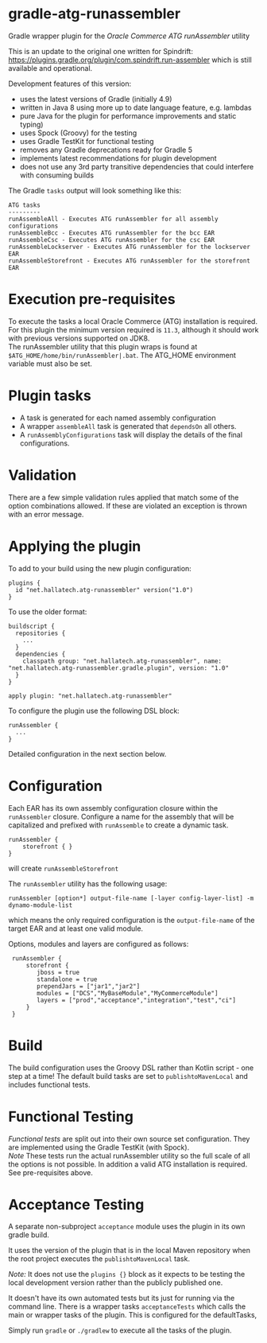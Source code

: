 # gradle-atg-runassembler
Gradle wrapper plugin for the _Oracle Commerce ATG runAssembler_ utility

This is an update to the original one written for Spindrift: https://plugins.gradle.org/plugin/com.spindrift.run-assembler
which is still available and operational.

Development features of this version:
- uses the latest versions of Gradle (initially 4.9)
- written in Java 8 using more up to date language feature, e.g. lambdas
- pure Java for the plugin for performance improvements and static typing) 
- uses Spock (Groovy) for the testing
- uses Gradle TestKit for functional testing
- removes any Gradle deprecations ready for Gradle 5
- implements latest recommendations for plugin development
- does not use any 3rd party transitive dependencies that could interfere with consuming builds

The Gradle `tasks` output will look something like this:

    ATG tasks
    ---------
    runAssembleAll - Executes ATG runAssembler for all assembly configurations 
    runAssembleBcc - Executes ATG runAssembler for the bcc EAR
    runAssembleCsc - Executes ATG runAssembler for the csc EAR
    runAssembleLockserver - Executes ATG runAssembler for the lockserver EAR
    runAssembleStorefront - Executes ATG runAssembler for the storefront EAR
    
# Execution pre-requisites
To execute the tasks a local Oracle Commerce (ATG) installation is required. For this plugin the minimum version required is `11.3`, although it should work with previous versions supported on JDK8.  
The runAssembler utility that this plugin wraps is found at `$ATG_HOME/home/bin/runAssembler|.bat`.
The ATG_HOME environment variable must also be set.

# Plugin tasks

- A task is generated for each named assembly configuration
- A wrapper `assembleAll` task is generated that `dependsOn` all others.
- A `runAssemblyConfigurations` task will display the details of the final configurations.

# Validation
There are a few simple validation rules applied that match some of the option combinations allowed. If these are violated an exception is thrown with an error message.

# Applying the plugin

To add to your build using the new plugin configuration:

    plugins {
      id "net.hallatech.atg-runassembler" version("1.0")
    }
    
To use the older format:

    buildscript {
      repositories {
        ...
      }
      dependencies {
        classpath group: "net.hallatech.atg-runassembler", name: "net.hallatech.atg-runassembler.gradle.plugin", version: "1.0"
      }
    }
    
    apply plugin: "net.hallatech.atg-runassembler"
   
To configure the plugin use the following DSL block:

    runAssembler {
      ...
    }
    
Detailed configuration in the next section below.

# Configuration

Each EAR has its own assembly configuration closure within the `runAssembler` closure. Configure a name for the assembly that will be capitalized and prefixed with `runAssemble` to create a dynamic task.

    runAssembler {
        storefront { }
    }
    
will create `runAssembleStorefront` 

The `runAssembler` utility has the following usage:

    runAssembler [option*] output-file-name [-layer config-layer-list] -m dynamo-module-list
    
which means the only required configuration is the `output-file-name` of the target EAR and at least one valid module.

Options, modules and layers are configured as follows:

     runAssembler {
         storefront {
            jboss = true
            standalone = true
            prependJars = ["jar1","jar2"]
            modules = ["DCS","MyBaseModule","MyCommerceModule"]
            layers = ["prod","acceptance","integration","test","ci"]
         }
     }

# Build

The build configuration uses the Groovy DSL rather than Kotlin script - one step at a time!
The default build tasks are set to `publishtoMavenLocal` and includes functional tests.

# Functional Testing
*Functional tests* are split out into their own source set configuration.
They are implemented using the Gradle TestKit (with Spock).  
*Note* These tests run the actual runAssembler utility so the full scale of all the options is not possible. In addition a valid ATG installation is required. See pre-requisites above.


# Acceptance Testing
A separate non-subproject `acceptance` module uses the plugin in its own gradle build. 

It uses the version of the plugin that is in the local Maven repository when the root project executes the `publishtoMavenLocal` task.  

*Note:* It does not use the `plugins {}` block as it expects to be testing the local development version rather than the publicly published one.  

It doesn't have its own automated tests but its just for running via the command line. There is a wrapper tasks `acceptanceTests` which calls the main or wrapper tasks of the plugin. This is configured for the defaultTasks,

Simply run `gradle` or `./gradlew` to execute all the tasks of the plugin.

    